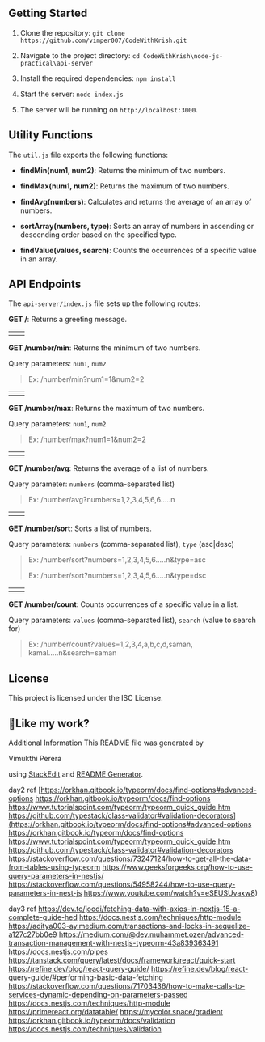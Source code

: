 ## Getting Started

1. Clone the repository: `git clone https://github.com/vimper007/CodeWithKrish.git`

2. Navigate to the project directory: `cd CodeWithKrish\node-js-practical\api-server`

3. Install the required dependencies: `npm install`

4. Start the server: `node index.js`

5. The server will be running on `http://localhost:3000`.

## Utility Functions

The `util.js` file exports the following functions:

- **findMin(num1, num2)**: Returns the minimum of two numbers.

- **findMax(num1, num2)**: Returns the maximum of two numbers.

- **findAvg(numbers)**: Calculates and returns the average of an array of numbers.

- **sortArray(numbers, type)**: Sorts an array of numbers in ascending or descending order based on the specified type.

- **findValue(values, search)**: Counts the occurrences of a specific value in an array.

## API Endpoints

The `api-server/index.js` file sets up the following routes:

**GET /**: Returns a greeting message.

|     |     |
| --- | --- |
|     |     |

**GET /number/min**: Returns the minimum of two numbers.

Query parameters: `num1`, `num2`

> Ex: /number/min?num1=1&num2=2

|     |     |
| --- | --- |
|     |     |

**GET /number/max**: Returns the maximum of two numbers.

Query parameters: `num1`, `num2`

> Ex: /number/max?num1=1&num2=2

|     |     |
| --- | --- |
|     |     |

**GET /number/avg**: Returns the average of a list of numbers.

Query parameter: `numbers` (comma-separated list)

> Ex: /number/avg?numbers=1,2,3,4,5,6,6.....n

|     |     |
| --- | --- |
|     |     |

**GET /number/sort**: Sorts a list of numbers.

Query parameters: `numbers` (comma-separated list), `type` (asc|desc)

> Ex: /number/sort?numbers=1,2,3,4,5,6.....n&type=asc
>
> Ex: /number/sort?numbers=1,2,3,4,5,6.....n&type=dsc

|     |     |
| --- | --- |
|     |     |

**GET /number/count**: Counts occurrences of a specific value in a list.

Query parameters: `values` (comma-separated list), `search` (value to search for)

> Ex: /number/count?values=1,2,3,4,a,b,c,d,saman,
> kamal.....n&search=saman

## License

This project is licensed under the ISC License.

## 💖Like my work?

Additional Information This README file was generated by

Vimukthi Perera

using [StackEdit](<[https://stackedit.io/app#](https://stackedit.io/app#)>) and [README Generator](<[https://readme-gen.vercel.app/app](https://readme-gen.vercel.app/app)>).

day2 ref
[https://orkhan.gitbook.io/typeorm/docs/find-options#advanced-options
https://orkhan.gitbook.io/typeorm/docs/find-options
https://www.tutorialspoint.com/typeorm/typeorm_quick_guide.htm
https://github.com/typestack/class-validator#validation-decorators](https://orkhan.gitbook.io/typeorm/docs/find-options#advanced-options
https://orkhan.gitbook.io/typeorm/docs/find-options
https://www.tutorialspoint.com/typeorm/typeorm_quick_guide.htm
https://github.com/typestack/class-validator#validation-decorators
https://stackoverflow.com/questions/73247124/how-to-get-all-the-data-from-tables-using-typeorm
https://www.geeksforgeeks.org/how-to-use-query-parameters-in-nestjs/
https://stackoverflow.com/questions/54958244/how-to-use-query-parameters-in-nest-js
https://www.youtube.com/watch?v=eSEUSUvaxw8)

day3 ref
https://dev.to/joodi/fetching-data-with-axios-in-nextjs-15-a-complete-guide-hed
https://docs.nestjs.com/techniques/http-module
https://aditya003-ay.medium.com/transactions-and-locks-in-sequelize-a127c27bb0e9
https://medium.com/@dev.muhammet.ozen/advanced-transaction-management-with-nestjs-typeorm-43a839363491
https://docs.nestjs.com/pipes
https://tanstack.com/query/latest/docs/framework/react/quick-start
https://refine.dev/blog/react-query-guide/
https://refine.dev/blog/react-query-guide/#performing-basic-data-fetching
https://stackoverflow.com/questions/71703436/how-to-make-calls-to-services-dynamic-depending-on-parameters-passed
https://docs.nestjs.com/techniques/http-module
https://primereact.org/datatable/
https://mycolor.space/gradient
https://orkhan.gitbook.io/typeorm/docs/validation
https://docs.nestjs.com/techniques/validation